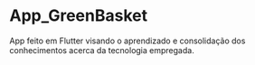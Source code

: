 # App_GreenBasket
App feito em Flutter visando o aprendizado e consolidação dos conhecimentos acerca da tecnologia empregada.
